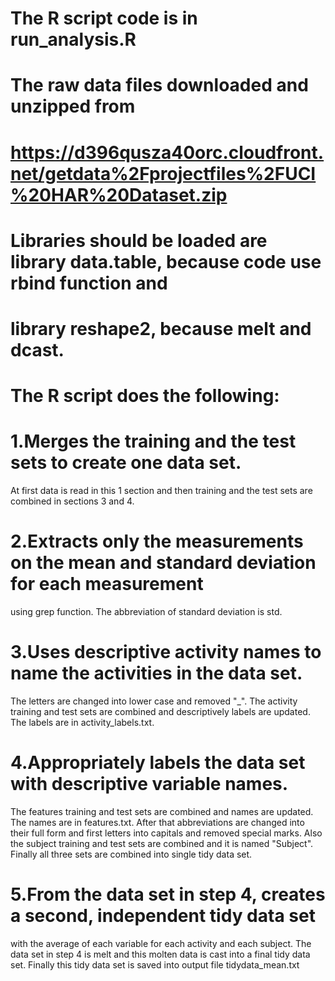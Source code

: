 # The R script code is in run_analysis.R

# The raw data files downloaded and unzipped from
# https://d396qusza40orc.cloudfront.net/getdata%2Fprojectfiles%2FUCI%20HAR%20Dataset.zip

# Libraries should be loaded are library data.table, because code use rbind function and 
# library reshape2, because melt and dcast.

# The R script does the following: 

# 1.Merges the training and the test sets to create one data set.
At first data is read in this 1 section and 
then training and the test sets are combined in sections 3 and 4.

# 2.Extracts only the measurements on the mean and standard deviation for each measurement 
using grep function. The abbreviation of standard deviation is std.

# 3.Uses descriptive activity names to name the activities in the data set.
The letters are changed into lower case and removed "_". 
The activity training and test sets are combined and 
descriptively labels are updated. The labels are in activity_labels.txt.

# 4.Appropriately labels the data set with descriptive variable names.
The features training and test sets are combined and 
names are updated. The names are in features.txt.
After that abbreviations are changed into their full form
and first letters into capitals 
and removed special marks.
Also the subject training and test sets are combined and it is named "Subject".
Finally all three sets are combined into single tidy data set.

# 5.From the data set in step 4, creates a second, independent tidy data set 
with the average of each variable for each activity and each subject.
The data set in step 4 is melt and this molten data is cast into a final tidy data set.
Finally this tidy data set is saved into output file tidydata_mean.txt
